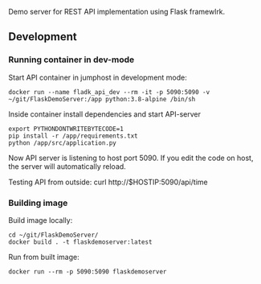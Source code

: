 Demo server for REST API implementation using Flask framewlrk.

## Development

### Running container in dev-mode

Start API container in jumphost in development mode:
```
docker run --name fladk_api_dev --rm -it -p 5090:5090 -v ~/git/FlaskDemoServer:/app python:3.8-alpine /bin/sh
```

Inside container install dependencies and start API-server
```
export PYTHONDONTWRITEBYTECODE=1
pip install -r /app/requirements.txt
python /app/src/application.py
```

Now API server is listening to host port 5090.
If you edit the code on host, the server will automatically reload.

Testing API from outside:
curl http://$HOSTIP:5090/api/time


### Building image

Build image locally:
```
cd ~/git/FlaskDemoServer/
docker build . -t flaskdemoserver:latest
```

Run from built image:
```
docker run --rm -p 5090:5090 flaskdemoserver
```

